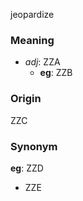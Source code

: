 jeopardize
### Meaning
+ _adj_: ZZA
    + __eg__: ZZB

### Origin

ZZC

### Synonym

__eg__: ZZD

+ ZZE


